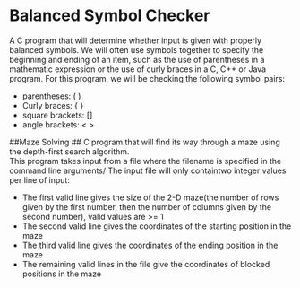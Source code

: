 # Balanced Symbol Checker
A C program that will determine whether input is given with properly balanced symbols. 
We will often use symbols together to specify the beginning and ending of an item, such as the use of parentheses in a
mathematic expression or the use of curly braces in a C, C++ or Java program. For this program, we will be checking the 
following symbol pairs: 
* parentheses: ( ) 
* Curly braces: { } 
* square brackets: []
* angle brackets: < >

##Maze Solving ##
C program that will find its way through a maze using the depth-first search algorithm.  
This program takes input from a file where the filename is specified in the command line arguments/
The input file will only containtwo integer values per line of input:
* The first valid line gives the size of the 2-D maze(the number of rows given by the first number, 
then the number of columns given by the second number), valid values are >= 1
* The second valid line gives the coordinates of the starting position in the maze
* The third valid line gives the coordinates of the ending position in the maze
* The remaining valid lines in the file give the coordinates of blocked positions in the maze 
